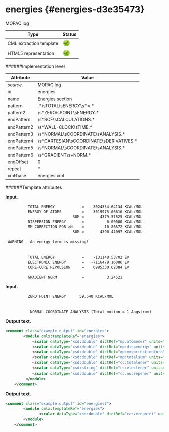 # energies {#energies-d3e35473}

MOPAC log

| Type                                                                                                                                                                                                  | Status                                                                                                                                                                                                |
|----|----|
| CML extraction template                                                                                                                                                                               | ![](/imgs/Total.png)                                                                                                                                                                                  |
| HTML5 representation                                                                                                                                                                                  | ![](/imgs/Total.png)                                                                                                                                                                                  |

######Implementation level

| Attribute                                                                                                                                                                                             | Value                                                                                                                                                                                                 |
|----|----|
| *source*                                                                                                                                                                                              | MOPAC log                                                                                                                                                                                             |
| id                                                                                                                                                                                                    | energies                                                                                                                                                                                              |
| name                                                                                                                                                                                                  | Energies section                                                                                                                                                                                      |
| pattern                                                                                                                                                                                               | .\*\\sTOTAL\\sENERGY\\s\*=.\*                                                                                                                                                                         |
| pattern2                                                                                                                                                                                              | \\s\*ZERO\\sPOINT\\sENERGY.\*                                                                                                                                                                         |
| endPattern                                                                                                                                                                                            | \\s\*SCF\\sCALCULATIONS.\*                                                                                                                                                                            |
| endPattern2                                                                                                                                                                                           | \\s\*WALL-CLOCK\\sTIME.\*                                                                                                                                                                             |
| endPattern3                                                                                                                                                                                           | \\s\*NORMAL\\sCOORDINATE\\sANALYSIS.\*                                                                                                                                                                |
| endPattern4                                                                                                                                                                                           | \\s\*CARTESIAN\\sCOORDINATE\\sDERIVATIVES.\*                                                                                                                                                          |
| endPattern5                                                                                                                                                                                           | \\s\*NORMAL\\sCOORDINATE\\sANALYSIS.\*                                                                                                                                                                |
| endPattern6                                                                                                                                                                                           | \\s\*GRADIENT\\s+NORM.\*                                                                                                                                                                              |
| endOffset                                                                                                                                                                                             | 0                                                                                                                                                                                                     |
| repeat                                                                                                                                                                                                | \*                                                                                                                                                                                                    |
| xml:base                                                                                                                                                                                              | energies.xml                                                                                                                                                                                          |

######Template attributes

**Input.**

              TOTAL ENERGY            =   -3024354.64134 KCAL/MOL
              ENERGY OF ATOMS         =    3019975.06610 KCAL/MOL
                                  SUM =      -4379.57525 KCAL/MOL
              DISPERSION ENERGY       =          0.00000 KCAL/MOL
              MM CORRECTION FOR >N-   =        -10.86572 KCAL/MOL
                                  SUM =      -4390.44097 KCAL/MOL

     WARNING - An energy term is missing!


              TOTAL ENERGY            =    -131148.53702 EV
              ELECTRONIC ENERGY       =   -7116479.16086 EV
              CORE-CORE REPULSION     =    6985330.62384 EV

              GRADIENT NORM           =          3.24521
        

**Input.**

              ZERO POINT ENERGY      59.540 KCAL/MOL


               NORMAL COORDINATE ANALYSIS (Total motion = 1 Angstrom)   
        

**Output text.**

```xml
<comment class="example.output" id="energies">
        <module cmlx:templateRef="energies">
            <scalar dataType="xsd:double" dictRef="mp:atomener" units="nonsi:hartree">4812.63226533696</scalar>
            <scalar dataType="xsd:double" dictRef="mp:dispenergy" units="nonsi:hartree">0.0</scalar>
            <scalar dataType="xsd:double" dictRef="mp:mmcorrectionforn" units="nonsi:hartree">-0.017315611392</scalar>
            <scalar dataType="xsd:double" dictRef="mp:totalsum" units="nonsi:hartree">-6.996606729791999</scalar>
            <scalar dataType="xsd:double" dictRef="cc:totalener" units="nonsi:hartree">-4819.618085616211</scalar>
            <scalar dataType="xsd:string" dictRef="cc:electener" units="nonsi:hartree">-261525.69025120902</scalar>
            <scalar dataType="xsd:double" dictRef="cc:nucrepener" units="nonsi:hartree">256706.07216559278</scalar>
         </module>         
    </comment>
```

**Output text.**

```xml
<comment class="example.output" id="energies2">
        <module cmlx:templateRef="energies">
               <scalar dataType="xsd:double" dictRef="cc:zeropoint" units="nonsi:hartree">0.094882944</scalar>
        </module>
    </comment>
```
